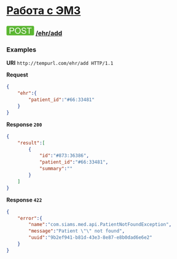 [Работа с ЭМЗ](../../index.md)
=====================================================

### ![POST](../../../../img/post.png) [/ehr/add](../index.md)

### Examples

**URI** `http://tempurl.com/ehr/add HTTP/1.1`

**Request**

```json
{
    "ehr":{
        "patient_id":"#66:33481"
    }
}
```

**Response `200`**

```json
{
    "result":[
        {
            "id":"#873:36386",
            "patient_id":"#66:33481",
            "summary":""
        }
    ]
}
```

**Response `422`**
```json
{
    "error":{
        "name":"com.siams.med.api.PatientNotFoundException",
        "message":"Patient \"\" not found",
        "uuid":"9b2ef941-b81d-43e3-8e87-e8b0dad6e6e2"
    }
}
```
